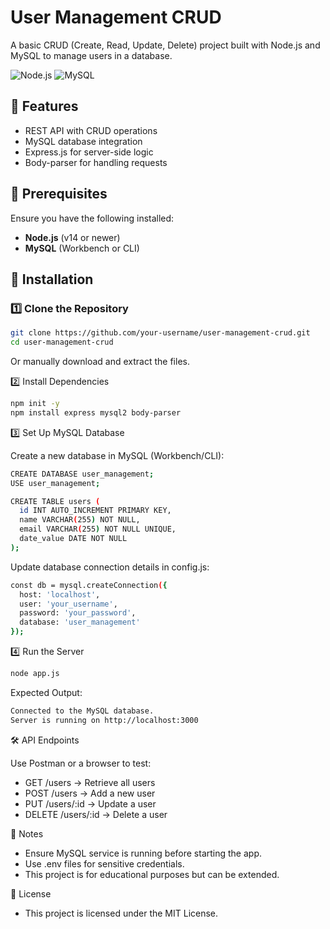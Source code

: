 # User Management CRUD

A basic CRUD (Create, Read, Update, Delete) project built with Node.js and MySQL to manage users in a database.

![Node.js](https://img.shields.io/badge/Node.js-v14%2B-brightgreen) ![MySQL](https://img.shields.io/badge/MySQL-Supported-blue)

## 🚀 Features
- REST API with CRUD operations
- MySQL database integration
- Express.js for server-side logic
- Body-parser for handling requests

## 📌 Prerequisites
Ensure you have the following installed:
- **Node.js** (v14 or newer)
- **MySQL** (Workbench or CLI)

## 📖 Installation
### 1️⃣ Clone the Repository
```sh
git clone https://github.com/your-username/user-management-crud.git
cd user-management-crud
```
Or manually download and extract the files.

2️⃣ Install Dependencies
```sh
npm init -y
npm install express mysql2 body-parser
```
3️⃣ Set Up MySQL Database

Create a new database in MySQL (Workbench/CLI):
```sh
CREATE DATABASE user_management;
USE user_management;

CREATE TABLE users (
  id INT AUTO_INCREMENT PRIMARY KEY,
  name VARCHAR(255) NOT NULL,
  email VARCHAR(255) NOT NULL UNIQUE,
  date_value DATE NOT NULL
);
```
Update database connection details in config.js:
```sh
const db = mysql.createConnection({
  host: 'localhost',
  user: 'your_username',
  password: 'your_password',
  database: 'user_management'
});
```
4️⃣ Run the Server
```sh
node app.js
```
Expected Output:
```sh
Connected to the MySQL database.
Server is running on http://localhost:3000
```
🛠️ API Endpoints

Use Postman or a browser to test:
- GET /users → Retrieve all users
- POST /users → Add a new user
- PUT /users/:id → Update a user
- DELETE /users/:id → Delete a user


📜 Notes

- Ensure MySQL service is running before starting the app.
- Use .env files for sensitive credentials.
- This project is for educational purposes but can be extended.


📄 License
- This project is licensed under the MIT License.
